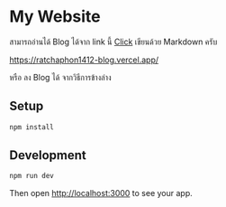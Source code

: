 # My Website

สามารถอ่านได้ Blog ได้จาก link นี้ [Click](https://ratchaphon1412-blog.vercel.app/) เขียนด้วย Markdown ครับ

https://ratchaphon1412-blog.vercel.app/

หรือ ลง Blog ได้ จากวิธีการข้างล่าง

## Setup

```bash
npm install
```

## Development

```bash
npm run dev
```

Then open [http://localhost:3000](http://localhost:3000) to see your app.
